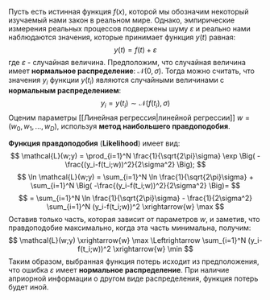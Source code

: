 Пусть есть истинная функция $f(x)$, которой мы обозначим некоторый изучаемый нами закон в реальном мире. Однако, эмпирические измерения реальных процессов подвержены шуму $\varepsilon$ и реально нами наблюдаются значения, которые принимает функция $y(t)$ равная:
$$
y(t)=f(t)+\varepsilon
$$
где $\varepsilon$ - случайная величина. Предположим, что случайная величина имеет **нормальное распределение**: $\mathcal{N}(0,\sigma)$. Тогда можно считать, что значения $y_i$ функции $y(t_i)$ являются случайными величинами с **нормальным распределением**:
$$
y_i=y(t_i) \sim \mathcal{N}(f(t_i),\sigma)
$$
Оценим параметры [[Линейная регрессия|линейной регрессии]] $w=(w_0,w_1,...,w_D)$, используя **метод наибольшего правдоподобия**.

**Функция правдоподобия** (**Likelihood**) имеет вид:
$$
\mathcal{L}(w;y) = \prod_{i=1}^N \frac{1}{\sqrt{2\pi}\sigma} \exp \Big( -\frac{(y_i-f(t_i;w))^2}{2\sigma^2} \Big);
$$
$$
\ln \mathcal{L}(w;y) = \sum_{i=1}^N \ln \frac{1}{\sqrt{2\pi}\sigma} + \sum_{i=1}^N \Big( -\frac{(y_i-f(t_i;w))^2}{2\sigma^2} \Big)=
$$
$$
= \sum_{i=1}^N \ln \frac{1}{\sqrt{2\pi}\sigma} - \frac{1}{2\sigma^2} \sum_{i=1}^N (y_i-f(t_i;w))^2 \xrightarrow{w} \max
$$
Оставив только часть, которая зависит от параметров $w$, и заметив, что правдоподобие максимально, когда эта часть минимальна, получим:
$$
\mathcal{L}(w;y) \xrightarrow{w} \max \Leftrightarrow \sum_{i=1}^N (y_i-f(t_i;w))^2 \xrightarrow{w} \min
$$
Таким образом, выбранная функция потерь исходит из предположения, что ошибка $\varepsilon$ имеет **нормальное распределение**. При наличие априорной информации о другом виде распределения, функция потерь будет иной.